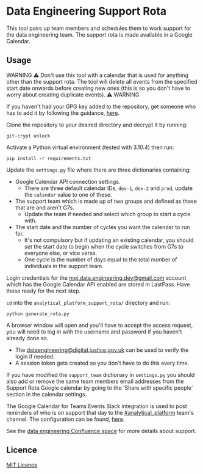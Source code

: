 # Data Engineering Support Rota

This tool pairs up team members and schedules them to work support for the data engineering team. The support rota is made available in a Google Calendar.

## Usage

WARNING :warning: Don't use this tool with a calendar that is used for anything other than the support rota. The tool will delete all events from the specified start date onwards before creating new ones (this is so you don't have to worry about creating duplicate events). :warning: WARNING

If you haven't had your GPG key added to the repository, get someone who has to add it by following the guidance, [here](./.git-crypt/README.md).

Clone the repository to your desired directory and decrypt it by running:

```
git-crypt unlock
```

Activate a Python virtual environment (tested with 3.10.4) then run:

```
pip install -r requirements.txt
```

Update the `settings.py` file where there are three dictionaries containing:

- Google Calendar API connection settings.
  - There are three default calendar IDs, `dev-1`, `dev-2` and `prod`, update the `calendar` value to one of these.
- The support team which is made up of two groups and defined as those that are and aren't G7s.
  - Update the team if needed and select which group to start a cycle with.
- The start date and the number of cycles you want the calendar to run for.
  - It's not compulsory but if updating an existing calendar, you should set the start date to begin when the cycle switches from G7s to everyone else, or vice versa.
  - One cycle is the number of days equal to the total number of individuals in the support team.

Login credentials for the moj.data.engineering.dev@gmail.com account which has the Google Calendar API enabled are stored in LastPass. Have these ready for the next step.

`cd` into the `analytical_platform_support_rota/` directory and run:

```
python generate_rota.py
```

A browser window will open and you'll have to accept the access request, you will need to log in with the username and password if you haven't already done so.

- The dataengineering@digital.justice.gov.uk can be used to verify the login if needed.
- A session token gets created so you don't have to do this every time.

If you have modified the `support_team` dictionary in `settings.py` you should also add or remove the same team members email addresses from the Support Rota Google calendar by going to the 'Share with specific people` section in the calendar settings.

The Google Calendar for Teams Events Slack integration is used to post reminders of who is on support that day to the [#analytical_platform](https://mojdt.slack.com/archives/CBVUV2613) team's channel. The configuration can be found, [here](https://mojdt.slack.com/services/4654101349667).

See the [data engineering Confluence space](https://dsdmoj.atlassian.net/l/cp/hBVj3UsV) for more details about support.

## Licence

[MIT Licence](LICENCE.md)
